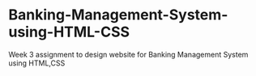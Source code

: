 # Banking-Management-System-using-HTML-CSS
Week 3 assignment to design website for Banking Management System using HTML,CSS
